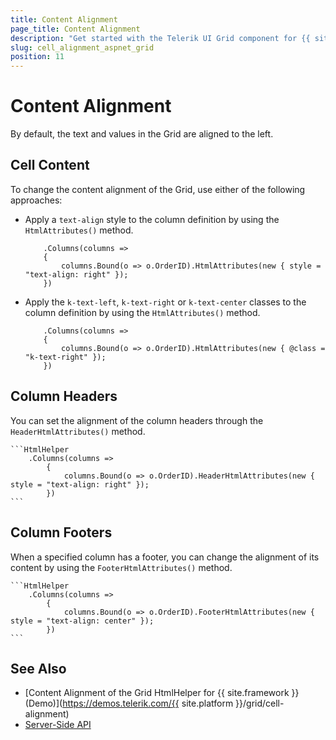 ```yaml
---
title: Content Alignment
page_title: Content Alignment
description: "Get started with the Telerik UI Grid component for {{ site.framework }} and learn how to align the cell content, the column header, and the column footer."
slug: cell_alignment_aspnet_grid
position: 11
---
```


# Content Alignment

By default, the text and values in the Grid are aligned to the left.

## Cell Content

To change the content alignment of the Grid, use either of the following approaches:
* Apply a `text-align` style to the column definition by using the `HtmlAttributes()` method.

    ```HtmlHelper
        .Columns(columns =>
        {
            columns.Bound(o => o.OrderID).HtmlAttributes(new { style = "text-align: right" });
        })
    ```



* Apply the `k-text-left`, `k-text-right` or `k-text-center` classes to the column definition by using the `HtmlAttributes()` method.

    ```HtmlHelper
        .Columns(columns =>
        {
            columns.Bound(o => o.OrderID).HtmlAttributes(new { @class = "k-text-right" });
        })
    ```

## Column Headers

You can set the alignment of the column headers through the `HeaderHtmlAttributes()` method.

    ```HtmlHelper
        .Columns(columns =>
            {
                columns.Bound(o => o.OrderID).HeaderHtmlAttributes(new { style = "text-align: right" });
            })
    ```

## Column Footers

When a specified column has a footer, you can change the alignment of its content by using the `FooterHtmlAttributes()` method.

    ```HtmlHelper
        .Columns(columns =>
            {
                columns.Bound(o => o.OrderID).FooterHtmlAttributes(new { style = "text-align: center" });
            })
    ```

## See Also

* [Content Alignment of the Grid HtmlHelper for {{ site.framework }} (Demo)](https://demos.telerik.com/{{ site.platform }}/grid/cell-alignment)
* [Server-Side API](/api/grid)
